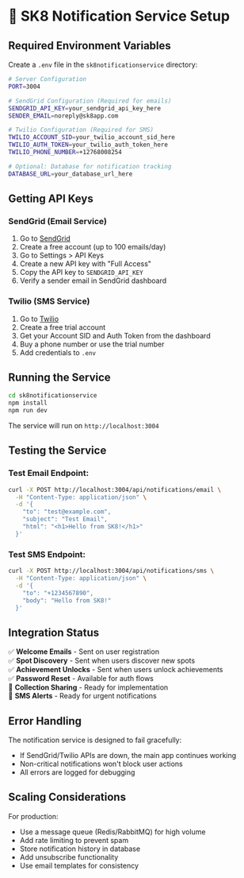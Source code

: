 # 📧 SK8 Notification Service Setup

## Required Environment Variables

Create a `.env` file in the `sk8notificationservice` directory:

```bash
# Server Configuration
PORT=3004

# SendGrid Configuration (Required for emails)
SENDGRID_API_KEY=your_sendgrid_api_key_here
SENDER_EMAIL=noreply@sk8app.com

# Twilio Configuration (Required for SMS)
TWILIO_ACCOUNT_SID=your_twilio_account_sid_here
TWILIO_AUTH_TOKEN=your_twilio_auth_token_here
TWILIO_PHONE_NUMBER=+12768008254

# Optional: Database for notification tracking
DATABASE_URL=your_database_url_here
```

## Getting API Keys

### SendGrid (Email Service)
1. Go to [SendGrid](https://sendgrid.com)
2. Create a free account (up to 100 emails/day)
3. Go to Settings > API Keys
4. Create a new API key with "Full Access"
5. Copy the API key to `SENDGRID_API_KEY`
6. Verify a sender email in SendGrid dashboard

### Twilio (SMS Service)
1. Go to [Twilio](https://twilio.com)
2. Create a free trial account
3. Get your Account SID and Auth Token from the dashboard
4. Buy a phone number or use the trial number
5. Add credentials to `.env`

## Running the Service

```bash
cd sk8notificationservice
npm install
npm run dev
```

The service will run on `http://localhost:3004`

## Testing the Service

### Test Email Endpoint:
```bash
curl -X POST http://localhost:3004/api/notifications/email \
  -H "Content-Type: application/json" \
  -d '{
    "to": "test@example.com",
    "subject": "Test Email",
    "html": "<h1>Hello from SK8!</h1>"
  }'
```

### Test SMS Endpoint:
```bash
curl -X POST http://localhost:3004/api/notifications/sms \
  -H "Content-Type: application/json" \
  -d '{
    "to": "+1234567890",
    "body": "Hello from SK8!"
  }'
```

## Integration Status

✅ **Welcome Emails** - Sent on user registration  
✅ **Spot Discovery** - Sent when users discover new spots  
✅ **Achievement Unlocks** - Sent when users unlock achievements  
✅ **Password Reset** - Available for auth flows  
🔧 **Collection Sharing** - Ready for implementation  
🔧 **SMS Alerts** - Ready for urgent notifications

## Error Handling

The notification service is designed to fail gracefully:
- If SendGrid/Twilio APIs are down, the main app continues working
- Non-critical notifications won't block user actions
- All errors are logged for debugging

## Scaling Considerations

For production:
- Use a message queue (Redis/RabbitMQ) for high volume
- Add rate limiting to prevent spam
- Store notification history in database
- Add unsubscribe functionality
- Use email templates for consistency 